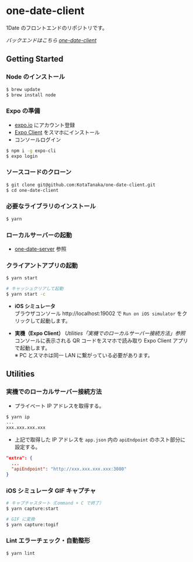# one-date-client

1Date のフロントエンドのリポジトリです。

_バックエンドはこちら [one-date-client](https://github.com/KotaTanaka/one-date-server)_

## Getting Started

### Node のインストール

```bash
$ brew update
$ brew install node
```

### Expo の準備

- [expo.io](https://expo.io) にアカウント登録
- [Expo Client](https://itunes.apple.com/jp/app/expo-client/id982107779) をスマホにインストール
- コンソールログイン

```bash
$ npm i -g expo-cli
$ expo login
```

### ソースコードのクローン

```bash
$ git clone git@github.com:KotaTanaka/one-date-client.git
$ cd one-date-client
```

### 必要なライブラリのインストール

```bash
$ yarn
```

### ローカルサーバーの起動

- [one-date-server](https://github.com/KotaTanaka/one-date-server) 参照

### クライアントアプリの起動

```bash
$ yarn start

# キャッシュクリアして起動
$ yarn start -c
```

- **iOS シミュレータ**  
  ブラウザコンソール http://localhost:19002 で `Run on iOS simulator` をクリックして起動します。

- **実機（Expo Client）** _Utilities「実機でのローカルサーバー接続方法」参照_
  コンソールに表示される QR コードをスマホで読み取り Expo Client アプリで起動します。  
  ※ PC とスマホは同一 LAN に繋がっている必要があります。

## Utilities

### 実機でのローカルサーバー接続方法

- プライベート IP アドレスを取得する。

```bash
$ yarn ip
...
xxx.xxx.xxx.xxx
```

- 上記で取得した IP アドレスを `app.json` 内の `apiEndpoint` のホスト部分に設定する。

```json
"extra": {
  ...
  "apiEndpoint": "http://xxx.xxx.xxx.xxx:3080"
}
```

### iOS シミュレータ GIF キャプチャ

```bash
# キャプチャスタート（Command + C で終了）
$ yarn capture:start

# GIF に変換
$ yarn capture:togif
```

### Lint エラーチェック・自動整形

```
$ yarn lint
```
